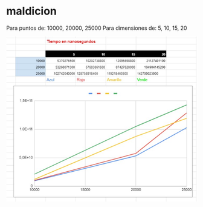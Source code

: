# maldicion
Para puntos de: 10000, 20000, 25000
Para dimensiones de: 5, 10, 15, 20

![Alt text](https://github.com/dabc312GitHub/maldicion/blob/master/Source/grafico_tabla.jpg)
